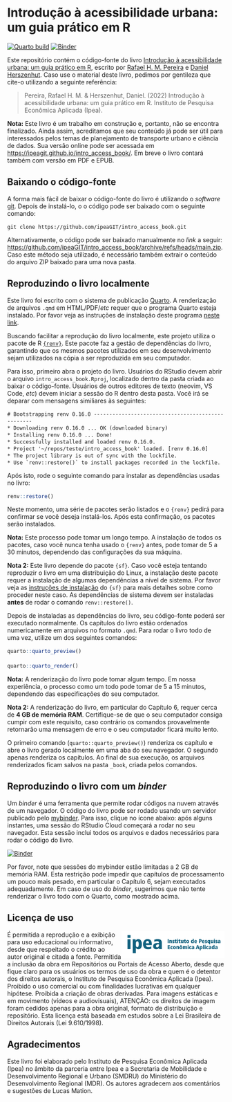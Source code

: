 # Introdução à acessibilidade urbana: um guia prático em R

[![Quarto build](https://github.com/ipeaGIT/aop_curso/actions/workflows/publish.yml/badge.svg)](https://github.com/ipeaGIT/aop_curso/actions)
[![Binder](https://mybinder.org/badge_logo.svg)](https://mybinder.org/v2/gh/ipeaGIT/intro_access_book/HEAD?urlpath=rstudio)

Este repositório contém o código-fonte do livro [Introdução à acessibilidade urbana: um guia prático em R](https://ipeagit.github.io/intro_access_book/), escrito por [Rafael H. M. Pereira](https://www.urbandemographics.org/) e [Daniel Herszenhut](https://dhersz.netlify.app/pt/). Caso use o material deste livro, pedimos por gentileza que cite-o utilizando a seguinte referência:

> Pereira, Rafael H. M. & Herszenhut, Daniel. (2022) Introdução à acessibilidade urbana: um guia prático em R. Instituto de Pesquisa Econômica Aplicada (Ipea).

**Nota:** Este livro é um trabalho em construção e, portanto, não se encontra finalizado. Ainda assim, acreditamos que seu conteúdo já pode ser útil para interessados pelos temas de planejamento de transporte urbano e ciência de dados. Sua versão online pode ser acessada em <https://ipeagit.github.io/intro_access_book/>. Em breve o livro contará também com versão em PDF e EPUB.

## Baixando o código-fonte

A forma mais fácil de baixar o código-fonte do livro é utilizando o *software* [git](https://git-scm.com/). Depois de instalá-lo, o o código pode ser baixado com o seguinte comando:

```
git clone https://github.com/ipeaGIT/intro_access_book.git
```

Alternativamente, o código pode ser baixado manualmente no *link* a seguir: <https://github.com/ipeaGIT/intro_access_book/archive/refs/heads/main.zip>. Caso este método seja utilizado, é necessário também extrair o conteúdo do arquivo ZIP baixado para uma nova pasta.

## Reproduzindo o livro localmente

Este livro foi escrito com o sistema de publicação [Quarto](https://quarto.org/). A renderização de arquivos `.qmd` em HTML/PDF/*etc* requer que o programa Quarto esteja instalado. Por favor veja as instruções de instalação deste programa [neste link](https://quarto.org/docs/get-started/).

Buscando facilitar a reprodução do livro localmente, este projeto utiliza o pacote de R [`{renv}`](https://rstudio.github.io/renv/index.html). Este pacote faz a gestão de dependências do livro, garantindo que os mesmos pacotes utilizados em seu desenvolvimento sejam utilizados na cópia a ser reproduzida em seu computador.

Para isso, primeiro abra o projeto do livro. Usuários do RStudio devem abrir o arquivo `intro_access_book.Rproj`, localizado dentro da pasta criada ao baixar o código-fonte. Usuários de outros editores de texto (neovim, VS Code, *etc*) devem iniciar a sessão do R dentro desta pasta. Você irá se deparar com mensagens similiares às seguintes:

```
# Bootstrapping renv 0.16.0 --------------------------------------------------
* Downloading renv 0.16.0 ... OK (downloaded binary)
* Installing renv 0.16.0 ... Done!
* Successfully installed and loaded renv 0.16.0.
* Project '~/repos/teste/intro_access_book' loaded. [renv 0.16.0]
* The project library is out of sync with the lockfile.
* Use `renv::restore()` to install packages recorded in the lockfile.
```

Após isto, rode o seguinte comando para instalar as dependências usadas no livro:

```r
renv::restore()
```

Neste momento, uma série de pacotes serão listados e o `{renv}` pedirá para confirmar se você deseja instalá-los. Após esta confirmação, os pacotes serão instalados.

**Nota:** Este processo pode tomar um longo tempo. A instalação de todos os pacotes, caso você nunca tenha usado o `{renv}` antes, pode tomar de 5 a 30 minutos, dependendo das configurações da sua máquina.

**Nota 2:** Este livro depende do pacote `{sf}`. Caso você esteja tentando reproduzir o livro em uma distribuição do Linux, a instalação deste pacote requer a instalação de algumas dependências a nível de sistema. Por favor veja as [instruções de instalação](https://github.com/r-spatial/sf#linux) do `{sf}` para mais detalhes sobre como proceder neste caso. As dependências de sistema devem ser instaladas **antes** de rodar o comando `renv::restore()`.

Depois de instaladas as dependências do livro, seu código-fonte poderá ser executado normalmente. Os capítulos do livro estão ordenados numericamente em arquivos no formato `.qmd`. Para rodar o livro todo de uma vez, utilize um dos seguintes comandos:

```r
quarto::quarto_preview()

quarto::quarto_render()
```

**Nota:** A renderização do livro pode tomar algum tempo. Em nossa experiência, o processo como um todo pode tomar de 5 a 15 minutos, dependendo das especificações do seu computador.

**Nota 2:** A renderização do livro, em particular do Capítulo 6, requer cerca de **4 GB de memória RAM**. Certifique-se de que o seu computador consiga cumpir com este requisito, caso contrário os comandos provavelmente retornarão uma mensagem de erro e o seu computador ficará muito lento.

O primeiro comando (`quarto::quarto_preview()`) renderiza os capítulo e abre o livro gerado localmente em uma aba do seu navegador. O segundo apenas renderiza os capítulos. Ao final de sua execução, os arquivos renderizados ficam salvos na pasta `_book`, criada pelos comandos.

## Reproduzindo o livro com um *binder*

Um *binder* é uma ferramenta que permite rodar códigos na nuvem através de um navegador. O código do livro pode ser rodado usando um servidor publicado pelo [mybinder](https://mybinder.org/). Para isso, clique no ícone abaixo: após alguns instantes, uma sessão do RStudio Cloud começará a rodar no seu navegador. Esta sessão inclui todos os arquivos e dados necessários para rodar o código do livro.

[![Binder](https://mybinder.org/badge_logo.svg)](https://mybinder.org/v2/gh/ipeaGIT/intro_access_book/HEAD?urlpath=rstudio)

Por favor, note que sessões do mybinder estão limitadas a 2 GB de memória RAM. Esta restrição pode impedir que capítulos de processamento um pouco mais pesado, em particular o Capítulo 6, sejam executados adequadamente. Em caso de uso do *binder*, sugerimos que não tente renderizar o livro todo com o Quarto, como mostrado acima.

## Licença de uso

<img align="right" src="images/ipea_logo.png" width="240">
É permitida a reprodução e a exibição para uso educacional ou informativo, desde que respeitado o crédito ao autor original e citada a fonte. Permitida a inclusão da obra em Repositórios ou Portais de Acesso Aberto, desde que fique claro para os usuários os termos de uso da obra e quem é o detentor dos direitos autorais, o Instituto de Pesquisa Econômica Aplicada (Ipea). Proibido o uso comercial ou com finalidades lucrativas em qualquer hipótese. Proibida a criação de obras derivadas. Para imagens estáticas e em movimento (vídeos e audiovisuais), ATENÇÃO: os direitos de imagem foram cedidos apenas para a obra original, formato de distribuição e repositório. Esta licença está baseada em estudos sobre a Lei Brasileira de Direitos Autorais (Lei 9.610/1998).

## Agradecimentos

Este livro foi elaborado pelo Instituto de Pesquisa Econômica Aplicada (Ipea) no âmbito da parceria entre Ipea e a Secretaria de Mobilidade e Desenvolvimento Regional e Urbano (SMDRU) do Ministério do Desenvolvimento Regional (MDR). Os autores agradecem aos comentários e sugestões de Lucas Mation.
